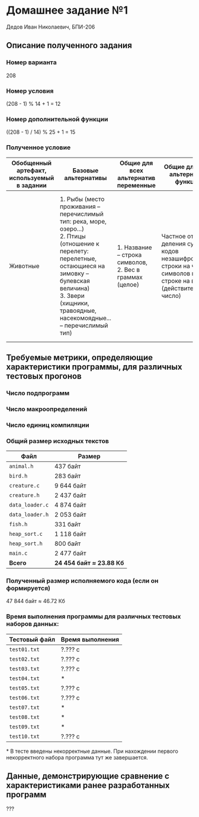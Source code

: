 # Домашнее задание №1
Дедов Иван Николаевич, БПИ-206


## Описание полученного задания

### Номер варианта
208

### Номер условия
(208 - 1) % 14 + 1 = 12

### Номер дополнительной функции
((208 - 1) / 14) % 25 + 1 = 15

### Полученное условие
| Обобщенный артефакт, используемый в задании | Базовые альтернативы | Общие для всех  альтернатив переменные | Общие для всех альтернатив функции | Обработка данных |
| - | - | - | - | - |
| Животные | 1. Рыбы (место проживания – перечислимый тип: река, море, озеро...) <br/> 2. Птицы (отношение к перелету: перелетные, остающиеся на зимовку – булевская величина) <br/> 3. Звери (хищники, травоядные, насекомоядные... – перечислимый тип) | 1. Название – строка символов, <br/> 2. Вес в граммах (целое) | Частное от деления суммы кодов незашифрованной строки на число символов в этой строке на вес (действительное число) | Упорядочить элементы контейнера по убыванию используя сортировку с помощью «дерева» (Heap Sort). В качестве ключей для сортировки и других действий используются результаты функции, общей для всех альтернатив. |


## Требуемые метрики, определяющие характеристики программы, для различных тестовых прогонов

### Число подпрограмм

### Число макроопределений

### Число единиц компиляции

### Общий размер исходных текстов
| Файл                | Размер                     |
| ------------------- | -------------------------- |
| ```animal.h```      | 437 байт                   |
| ```bird.h```        | 283 байт                   |
| ```creature.c```    | 9 644 байт                 |
| ```creature.h```    | 2 437 байт                 |
| ```data_loader.c``` | 4 874 байт                 |
| ```data_loader.h``` | 2 053 байт                 |
| ```fish.h```        | 331 байт                   |
| ```heap_sort.c```   | 1 118 байт                 |
| ```heap_sort.h```   | 800 байт                   |
| ```main.c```        | 2 477 байт                 |
| **Всего**           | **24 454 байт ≈ 23.88 Кб** |

### Полученный размер исполняемого кода (если он формируется)
47 844 байт ≈ 46.72 Кб

### Время выполнения программы для различных тестовых наборов данных:
| Тестовый файл    | Время выполнения |
| ---------------- | ---------------- |
| ```test01.txt``` | ?.??? с          |
| ```test02.txt``` | ?.??? с          |
| ```test03.txt``` | ?.??? с          |
| ```test04.txt``` | \*               |
| ```test05.txt``` | ?.??? с          |
| ```test06.txt``` | ?.??? с          |
| ```test07.txt``` | \*               |
| ```test08.txt``` | \*               |
| ```test09.txt``` | \*               |
| ```test10.txt``` | ?.??? с          |

\* В тесте введены некорректные данные. При нахождении первого некорректного набора программа тут же завершается.

## Данные, демонстрирующие сравнение с характеристиками ранее разработанных программ

???
